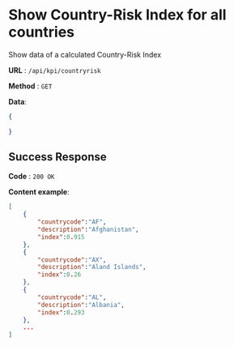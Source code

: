 # Show Country-Risk Index for all countries

Show data of a calculated Country-Risk Index

**URL** : `/api/kpi/countryrisk`

**Method** : `GET`

**Data**: 

```json
{
    
}
```

## Success Response

**Code** : `200 OK`

**Content example**:

```json
[
    {
        "countrycode":"AF",
        "description":"Afghanistan",
        "index":0.915
    },
    {
        "countrycode":"AX",
        "description":"Aland Islands",
        "index":0.26
    },
    {
        "countrycode":"AL",
        "description":"Albania",
        "index":0.293
    },
    ...
]
```